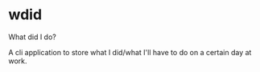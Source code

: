 # wdid
What did I do?

A cli application to store what I did/what I'll have to do on a certain day at work.
